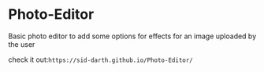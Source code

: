 # Photo-Editor
Basic photo editor to add some options for effects for an image uploaded by the user

check it out:`https://sid-darth.github.io/Photo-Editor/`
